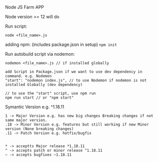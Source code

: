 Node JS Farm APP

Node version >= 12 will do


Run script:

```node <file_name>.js```

adding npm: (includes package.json in setup)
```npm init```


Run autobuild script via nodemon:

```
nodemon <file_name>.js // if installed globally

add Script in Package.json if we want to use dev dependency in command. e.g. Nodemon
"start": "nodemon index.js", // to use Nodemon if nodemon is not installed Globally (dev dependency)

// to use the "start" script, use npm run 
npm run start // or "npm start"
```

Symantic Version e.g. ^1.18.11
```
1 -> Major Version e.g. has new big changes Breaking changes if not same major version.
.18 -> Minor Version e.g. features but still working if new Minor version (None breaking changes)
.11 -> Patch Version e.g. hotfix/bugfix


* -> acceptts Major release *1.18.11
^ -> accepts patch or minor release ^1.18.11
~ -> accepts bugfixes ~1.18.11
```
